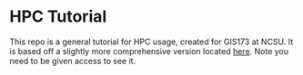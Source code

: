 # HPC Tutorial

This repo is a general tutorial for HPC usage, created for GIS173 at NCSU. It is based off a slightly more comprehensive version located [here](https://github.com/ncsuSEAL/sealHPChelp). Note you need to be given access to see it.
